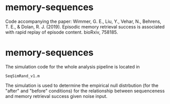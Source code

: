 # memory-sequences
Code accompanying the paper: Wimmer, G. E., Liu, Y., Vehar, N., Behrens, T. E., & Dolan, R. J. (2019). Episodic memory retrieval success is associated with rapid replay of episode content. bioRxiv, 758185.

# memory-sequences
The simulation code for the whole analysis pipeline is located in

``` SeqSimRand_v1.m ```

The simulation is used to determine the empirical null distrbution (for the "after" and "before" conditions) for the relationship between sequenceness and memory retrieval success given noise input.
